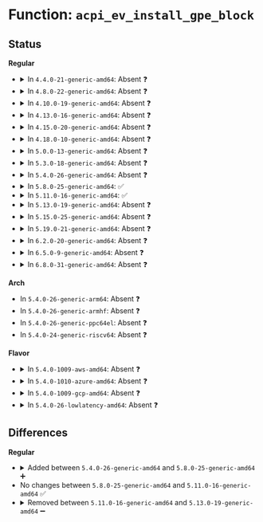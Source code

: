 # Function: <code>acpi_ev_install_gpe_block</code>

## Status
<b>Regular</b>
<ul>
<li>
<details>
<summary>In <code>4.4.0-21-generic-amd64</code>: Absent ❓</summary>

```json
{
  "name": "acpi_ev_install_gpe_block",
  "collision_type": "Unique Static",
  "inline_type": "Full",
  "funcs": [
    {
      "addr": 18446744071583631653,
      "name": "acpi_ev_install_gpe_block",
      "external": false,
      "loc": "drivers/acpi/acpica/evgpeblk.c:75",
      "file": "drivers/acpi/acpica/evgpeblk.c",
      "inline": "not declared, inlined",
      "caller_inline": [
        "drivers/acpi/acpica/evgpeblk.c:acpi_ev_create_gpe_block"
      ],
      "caller_func": []
    }
  ],
  "symbols": []
}
```
</details>
</li>
<li>
<details>
<summary>In <code>4.8.0-22-generic-amd64</code>: Absent ❓</summary>

```json
{
  "name": "acpi_ev_install_gpe_block",
  "collision_type": "Unique Static",
  "inline_type": "Full",
  "funcs": [
    {
      "addr": 18446744071583954585,
      "name": "acpi_ev_install_gpe_block",
      "external": false,
      "loc": "drivers/acpi/acpica/evgpeblk.c:75",
      "file": "drivers/acpi/acpica/evgpeblk.c",
      "inline": "not declared, inlined",
      "caller_inline": [
        "drivers/acpi/acpica/evgpeblk.c:acpi_ev_create_gpe_block"
      ],
      "caller_func": []
    }
  ],
  "symbols": []
}
```
</details>
</li>
<li>
<details>
<summary>In <code>4.10.0-19-generic-amd64</code>: Absent ❓</summary>

```json
{
  "name": "acpi_ev_install_gpe_block",
  "collision_type": "Unique Static",
  "inline_type": "Full",
  "funcs": [
    {
      "addr": 18446744071584096256,
      "name": "acpi_ev_install_gpe_block",
      "external": false,
      "loc": "drivers/acpi/acpica/evgpeblk.c:75",
      "file": "drivers/acpi/acpica/evgpeblk.c",
      "inline": "not declared, inlined",
      "caller_inline": [
        "drivers/acpi/acpica/evgpeblk.c:acpi_ev_create_gpe_block"
      ],
      "caller_func": []
    }
  ],
  "symbols": []
}
```
</details>
</li>
<li>
<details>
<summary>In <code>4.13.0-16-generic-amd64</code>: Absent ❓</summary>

```json
{
  "name": "acpi_ev_install_gpe_block",
  "collision_type": "Unique Static",
  "inline_type": "Full",
  "funcs": [
    {
      "addr": 18446744071584163052,
      "name": "acpi_ev_install_gpe_block",
      "external": false,
      "loc": "drivers/acpi/acpica/evgpeblk.c:75",
      "file": "drivers/acpi/acpica/evgpeblk.c",
      "inline": "not declared, inlined",
      "caller_inline": [
        "drivers/acpi/acpica/evgpeblk.c:acpi_ev_create_gpe_block"
      ],
      "caller_func": []
    }
  ],
  "symbols": []
}
```
</details>
</li>
<li>
<details>
<summary>In <code>4.15.0-20-generic-amd64</code>: Absent ❓</summary>

```json
{
  "name": "acpi_ev_install_gpe_block",
  "collision_type": "Unique Static",
  "inline_type": "Full",
  "funcs": [
    {
      "addr": 18446744071584458399,
      "name": "acpi_ev_install_gpe_block",
      "external": false,
      "loc": "drivers/acpi/acpica/evgpeblk.c:75",
      "file": "drivers/acpi/acpica/evgpeblk.c",
      "inline": "not declared, inlined",
      "caller_inline": [
        "drivers/acpi/acpica/evgpeblk.c:acpi_ev_create_gpe_block"
      ],
      "caller_func": []
    }
  ],
  "symbols": []
}
```
</details>
</li>
<li>
<details>
<summary>In <code>4.18.0-10-generic-amd64</code>: Absent ❓</summary>

```json
{
  "name": "acpi_ev_install_gpe_block",
  "collision_type": "Unique Static",
  "inline_type": "Full",
  "funcs": [
    {
      "addr": 18446744071584682552,
      "name": "acpi_ev_install_gpe_block",
      "external": false,
      "loc": "drivers/acpi/acpica/evgpeblk.c:41",
      "file": "drivers/acpi/acpica/evgpeblk.c",
      "inline": "not declared, inlined",
      "caller_inline": [
        "drivers/acpi/acpica/evgpeblk.c:acpi_ev_create_gpe_block"
      ],
      "caller_func": []
    }
  ],
  "symbols": []
}
```
</details>
</li>
<li>
<details>
<summary>In <code>5.0.0-13-generic-amd64</code>: Absent ❓</summary>

```json
{
  "name": "acpi_ev_install_gpe_block",
  "collision_type": "Unique Static",
  "inline_type": "Full",
  "funcs": [
    {
      "addr": 18446744071584782563,
      "name": "acpi_ev_install_gpe_block",
      "external": false,
      "loc": "drivers/acpi/acpica/evgpeblk.c:41",
      "file": "drivers/acpi/acpica/evgpeblk.c",
      "inline": "not declared, inlined",
      "caller_inline": [
        "drivers/acpi/acpica/evgpeblk.c:acpi_ev_create_gpe_block"
      ],
      "caller_func": []
    }
  ],
  "symbols": []
}
```
</details>
</li>
<li>
<details>
<summary>In <code>5.3.0-18-generic-amd64</code>: Absent ❓</summary>

```json
{
  "name": "acpi_ev_install_gpe_block",
  "collision_type": "Unique Static",
  "inline_type": "Full",
  "funcs": [
    {
      "addr": 18446744071584985260,
      "name": "acpi_ev_install_gpe_block",
      "external": false,
      "loc": "drivers/acpi/acpica/evgpeblk.c:41",
      "file": "drivers/acpi/acpica/evgpeblk.c",
      "inline": "not declared, inlined",
      "caller_inline": [
        "drivers/acpi/acpica/evgpeblk.c:acpi_ev_create_gpe_block"
      ],
      "caller_func": []
    }
  ],
  "symbols": []
}
```
</details>
</li>
<li>
<details>
<summary>In <code>5.4.0-26-generic-amd64</code>: Absent ❓</summary>

```json
{
  "name": "acpi_ev_install_gpe_block",
  "collision_type": "Unique Static",
  "inline_type": "Full",
  "funcs": [
    {
      "addr": 18446744071585121260,
      "name": "acpi_ev_install_gpe_block",
      "external": false,
      "loc": "drivers/acpi/acpica/evgpeblk.c:41",
      "file": "drivers/acpi/acpica/evgpeblk.c",
      "inline": "not declared, inlined",
      "caller_inline": [
        "drivers/acpi/acpica/evgpeblk.c:acpi_ev_create_gpe_block"
      ],
      "caller_func": []
    }
  ],
  "symbols": []
}
```
</details>
</li>
<li>
<details>
<summary>In <code>5.8.0-25-generic-amd64</code>: ✅</summary>

```c
acpi_status acpi_ev_install_gpe_block(struct acpi_gpe_block_info * gpe_block, u32 interrupt_number)
```

```json
{
  "name": "acpi_ev_install_gpe_block",
  "collision_type": "Unique Static",
  "inline_type": "No",
  "funcs": [
    {
      "addr": 18446744071585825109,
      "name": "acpi_ev_install_gpe_block",
      "external": false,
      "loc": "drivers/acpi/acpica/evgpeblk.c:41",
      "file": "drivers/acpi/acpica/evgpeblk.c",
      "inline": "seen, unknown",
      "caller_inline": [],
      "caller_func": [
        "drivers/acpi/acpica/evgpeblk.c:acpi_ev_create_gpe_block"
      ]
    }
  ],
  "symbols": [
    {
      "addr": 18446744071585825109,
      "name": "acpi_ev_install_gpe_block",
      "section": ".text",
      "bind": "STB_LOCAL",
      "size": 277
    }
  ]
}
```
</details>
</li>
<li>
<details>
<summary>In <code>5.11.0-16-generic-amd64</code>: ✅</summary>

```c
acpi_status acpi_ev_install_gpe_block(struct acpi_gpe_block_info * gpe_block, u32 interrupt_number)
```

```json
{
  "name": "acpi_ev_install_gpe_block",
  "collision_type": "Unique Static",
  "inline_type": "No",
  "funcs": [
    {
      "addr": 18446744071585945914,
      "name": "acpi_ev_install_gpe_block",
      "external": false,
      "loc": "drivers/acpi/acpica/evgpeblk.c:41",
      "file": "drivers/acpi/acpica/evgpeblk.c",
      "inline": "seen, unknown",
      "caller_inline": [],
      "caller_func": [
        "drivers/acpi/acpica/evgpeblk.c:acpi_ev_create_gpe_block"
      ]
    }
  ],
  "symbols": [
    {
      "addr": 18446744071585945914,
      "name": "acpi_ev_install_gpe_block",
      "section": ".text",
      "bind": "STB_LOCAL",
      "size": 277
    }
  ]
}
```
</details>
</li>
<li>
<details>
<summary>In <code>5.13.0-19-generic-amd64</code>: Absent ❓</summary>

```json
{
  "name": "acpi_ev_install_gpe_block",
  "collision_type": "Unique Static",
  "inline_type": "Full",
  "funcs": [
    {
      "addr": 18446744071585824432,
      "name": "acpi_ev_install_gpe_block",
      "external": false,
      "loc": "drivers/acpi/acpica/evgpeblk.c:41",
      "file": "drivers/acpi/acpica/evgpeblk.c",
      "inline": "not declared, inlined",
      "caller_inline": [
        "drivers/acpi/acpica/evgpeblk.c:acpi_ev_create_gpe_block"
      ],
      "caller_func": []
    }
  ],
  "symbols": []
}
```
</details>
</li>
<li>
<details>
<summary>In <code>5.15.0-25-generic-amd64</code>: Absent ❓</summary>

```json
{
  "name": "acpi_ev_install_gpe_block",
  "collision_type": "Unique Static",
  "inline_type": "Full",
  "funcs": [
    {
      "addr": 18446744071586310903,
      "name": "acpi_ev_install_gpe_block",
      "external": false,
      "loc": "drivers/acpi/acpica/evgpeblk.c:41",
      "file": "drivers/acpi/acpica/evgpeblk.c",
      "inline": "not declared, inlined",
      "caller_inline": [
        "drivers/acpi/acpica/evgpeblk.c:acpi_ev_create_gpe_block"
      ],
      "caller_func": []
    }
  ],
  "symbols": []
}
```
</details>
</li>
<li>
<details>
<summary>In <code>5.19.0-21-generic-amd64</code>: Absent ❓</summary>

```json
{
  "name": "acpi_ev_install_gpe_block",
  "collision_type": "Unique Static",
  "inline_type": "Full",
  "funcs": [
    {
      "addr": 18446744071587556345,
      "name": "acpi_ev_install_gpe_block",
      "external": false,
      "loc": "drivers/acpi/acpica/evgpeblk.c:41",
      "file": "drivers/acpi/acpica/evgpeblk.c",
      "inline": "not declared, inlined",
      "caller_inline": [
        "drivers/acpi/acpica/evgpeblk.c:acpi_ev_create_gpe_block"
      ],
      "caller_func": []
    }
  ],
  "symbols": []
}
```
</details>
</li>
<li>
<details>
<summary>In <code>6.2.0-20-generic-amd64</code>: Absent ❓</summary>

```json
{
  "name": "acpi_ev_install_gpe_block",
  "collision_type": "Unique Static",
  "inline_type": "Full",
  "funcs": [
    {
      "addr": 18446744071588839872,
      "name": "acpi_ev_install_gpe_block",
      "external": false,
      "loc": "drivers/acpi/acpica/evgpeblk.c:41",
      "file": "drivers/acpi/acpica/evgpeblk.c",
      "inline": "not declared, inlined",
      "caller_inline": [
        "drivers/acpi/acpica/evgpeblk.c:acpi_ev_create_gpe_block"
      ],
      "caller_func": []
    }
  ],
  "symbols": []
}
```
</details>
</li>
<li>
<details>
<summary>In <code>6.5.0-9-generic-amd64</code>: Absent ❓</summary>

```json
{
  "name": "acpi_ev_install_gpe_block",
  "collision_type": "Unique Static",
  "inline_type": "Full",
  "funcs": [
    {
      "addr": 18446744071589129216,
      "name": "acpi_ev_install_gpe_block",
      "external": false,
      "loc": "drivers/acpi/acpica/evgpeblk.c:41",
      "file": "drivers/acpi/acpica/evgpeblk.c",
      "inline": "not declared, inlined",
      "caller_inline": [
        "drivers/acpi/acpica/evgpeblk.c:acpi_ev_create_gpe_block"
      ],
      "caller_func": []
    }
  ],
  "symbols": []
}
```
</details>
</li>
<li>
<details>
<summary>In <code>6.8.0-31-generic-amd64</code>: Absent ❓</summary>

```json
{
  "name": "acpi_ev_install_gpe_block",
  "collision_type": "Unique Static",
  "inline_type": "Full",
  "funcs": [
    {
      "addr": 18446744071589435135,
      "name": "acpi_ev_install_gpe_block",
      "external": false,
      "loc": "drivers/acpi/acpica/evgpeblk.c:41",
      "file": "drivers/acpi/acpica/evgpeblk.c",
      "inline": "not declared, inlined",
      "caller_inline": [
        "drivers/acpi/acpica/evgpeblk.c:acpi_ev_create_gpe_block"
      ],
      "caller_func": []
    }
  ],
  "symbols": []
}
```
</details>
</li>
</ul>
<b>Arch</b>
<ul>
<li>
In <code>5.4.0-26-generic-arm64</code>: Absent ❓
</li>
<li>
In <code>5.4.0-26-generic-armhf</code>: Absent ❓
</li>
<li>
In <code>5.4.0-26-generic-ppc64el</code>: Absent ❓
</li>
<li>
In <code>5.4.0-24-generic-riscv64</code>: Absent ❓
</li>
</ul>
<b>Flavor</b>
<ul>
<li>
<details>
<summary>In <code>5.4.0-1009-aws-amd64</code>: Absent ❓</summary>

```json
{
  "name": "acpi_ev_install_gpe_block",
  "collision_type": "Unique Static",
  "inline_type": "Full",
  "funcs": [
    {
      "addr": 18446744071585030565,
      "name": "acpi_ev_install_gpe_block",
      "external": false,
      "loc": "drivers/acpi/acpica/evgpeblk.c:41",
      "file": "drivers/acpi/acpica/evgpeblk.c",
      "inline": "not declared, inlined",
      "caller_inline": [
        "drivers/acpi/acpica/evgpeblk.c:acpi_ev_create_gpe_block"
      ],
      "caller_func": []
    }
  ],
  "symbols": []
}
```
</details>
</li>
<li>
<details>
<summary>In <code>5.4.0-1010-azure-amd64</code>: Absent ❓</summary>

```json
{
  "name": "acpi_ev_install_gpe_block",
  "collision_type": "Unique Static",
  "inline_type": "Full",
  "funcs": [
    {
      "addr": 18446744071584946178,
      "name": "acpi_ev_install_gpe_block",
      "external": false,
      "loc": "drivers/acpi/acpica/evgpeblk.c:41",
      "file": "drivers/acpi/acpica/evgpeblk.c",
      "inline": "not declared, inlined",
      "caller_inline": [
        "drivers/acpi/acpica/evgpeblk.c:acpi_ev_create_gpe_block"
      ],
      "caller_func": []
    }
  ],
  "symbols": []
}
```
</details>
</li>
<li>
<details>
<summary>In <code>5.4.0-1009-gcp-amd64</code>: Absent ❓</summary>

```json
{
  "name": "acpi_ev_install_gpe_block",
  "collision_type": "Unique Static",
  "inline_type": "Full",
  "funcs": [
    {
      "addr": 18446744071585072844,
      "name": "acpi_ev_install_gpe_block",
      "external": false,
      "loc": "drivers/acpi/acpica/evgpeblk.c:41",
      "file": "drivers/acpi/acpica/evgpeblk.c",
      "inline": "not declared, inlined",
      "caller_inline": [
        "drivers/acpi/acpica/evgpeblk.c:acpi_ev_create_gpe_block"
      ],
      "caller_func": []
    }
  ],
  "symbols": []
}
```
</details>
</li>
<li>
<details>
<summary>In <code>5.4.0-26-lowlatency-amd64</code>: Absent ❓</summary>

```json
{
  "name": "acpi_ev_install_gpe_block",
  "collision_type": "Unique Static",
  "inline_type": "Full",
  "funcs": [
    {
      "addr": 18446744071585179004,
      "name": "acpi_ev_install_gpe_block",
      "external": false,
      "loc": "drivers/acpi/acpica/evgpeblk.c:41",
      "file": "drivers/acpi/acpica/evgpeblk.c",
      "inline": "not declared, inlined",
      "caller_inline": [
        "drivers/acpi/acpica/evgpeblk.c:acpi_ev_create_gpe_block"
      ],
      "caller_func": []
    }
  ],
  "symbols": []
}
```
</details>
</li>
</ul>

## Differences
<b>Regular</b>
<ul>
<li>
<details>
<summary>Added between <code>5.4.0-26-generic-amd64</code> and <code>5.8.0-25-generic-amd64</code> ➕</summary>

```c
acpi_status acpi_ev_install_gpe_block(struct acpi_gpe_block_info * gpe_block, u32 interrupt_number)
```
</details>
</li>
<li>
No changes between <code>5.8.0-25-generic-amd64</code> and <code>5.11.0-16-generic-amd64</code> ✅
</li>
<li>
<details>
<summary>Removed between <code>5.11.0-16-generic-amd64</code> and <code>5.13.0-19-generic-amd64</code> ➖</summary>

```c
acpi_status acpi_ev_install_gpe_block(struct acpi_gpe_block_info * gpe_block, u32 interrupt_number)
```
</details>
</li>
</ul>
